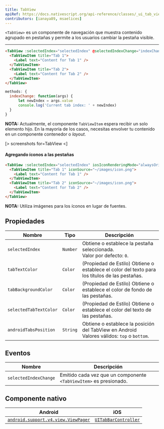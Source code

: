```yaml
---
title: TabView
apiRef: https://docs.nativescript.org/api-reference/classes/_ui_tab_view_.tabview
contributors: [ianaya89, msaelices]
---
```


`<TabView>` es un componente de navegación que muestra contenido agrupado en pestañas y permite a los usuarios cambiar la pestaña visible.

---

```html
<TabView :selectedIndex="selectedIndex" @selectedIndexChange="indexChange">
  <TabViewItem title="Tab 1">
    <Label text="Content for Tab 1" />
  </TabViewItem>
  <TabViewItem title="Tab 2">
    <Label text="Content for Tab 2" />
  </TabViewItem>
</TabView>
```

```js
methods: {
  indexChange: function(args) {
      let newIndex = args.value
      console.log('Current tab index: ' + newIndex)
  }
}
```

**NOTA:** Actualmente, el componente `TabViewItem` espera recibir un solo elemento hijo. En la mayoría de los casos, necesitas envolver tu contenido en un componente contenedor o *layout*.

[> screenshots for=TabView <]

#### Agregando íconos a las pestañas

```html
<TabView :selectedIndex="selectedIndex" iosIconRenderingMode="alwaysOriginal">
  <TabViewItem title="Tab 1" iconSource="~/images/icon.png">
    <Label text="Content for Tab 1" />
  </TabViewItem>
  <TabViewItem title="Tab 2" iconSource="~/images/icon.png">
    <Label text="Content for Tab 2" />
  </TabViewItem>
</TabView>
```
**NOTA:** Utiliza imágenes para los íconos en lugar de fuentes.

## Propiedades

| Nombre | Tipo | Descripción |
|------|------|-------------|
| `selectedIndex` | `Number` | Obtiene o establece la pestaña seleccionada.<br> Valor por defecto: `0`.
| `tabTextColor` | `Color` | (Propiedad de Estilo) Obtiene o establece el color del texto para los títulos de las pestañas.
| `tabBackgroundColor` | `Color` | (Propiedad de Estilo) Obtiene o establece el color de fondo de las pestañas.
| `selectedTabTextColor` | `Color` | (Propiedad de Estilo) Obtiene o establece el color del texto de las pestañas.
| `androidTabsPosition` | `String` | Obtiene o establece la posición del TabView en Android<br/>Valores válidos: `top` o `bottom`.

## Eventos

| Nombre | Descripción |
|------|-------------|
| `selectedIndexChange` | Emitido cada vez que un componente `<TabViewItem>` es presionado.

## Componente nativo

| Android | iOS |
|---------|-----|
| [`android.support.v4.view.ViewPager`](https://developer.android.com/reference/android/support/v4/view/ViewPager.html) | [`UITabBarController`](https://developer.apple.com/documentation/uikit/uitabbarcontroller)
